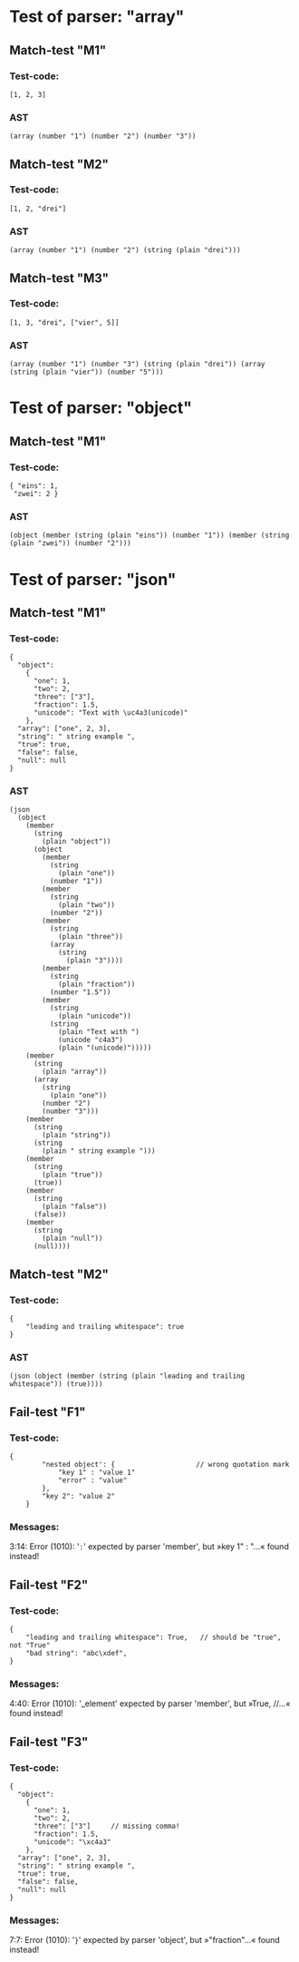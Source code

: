 

Test of parser: "array"
=======================


Match-test "M1"
----------------

### Test-code:

    [1, 2, 3]

### AST

    (array (number "1") (number "2") (number "3"))


Match-test "M2"
----------------

### Test-code:

    [1, 2, "drei"]

### AST

    (array (number "1") (number "2") (string (plain "drei")))


Match-test "M3"
----------------

### Test-code:

    [1, 3, "drei", ["vier", 5]]

### AST

    (array (number "1") (number "3") (string (plain "drei")) (array (string (plain "vier")) (number "5")))


Test of parser: "object"
========================


Match-test "M1"
----------------

### Test-code:

    { "eins": 1,
     "zwei": 2 }

### AST

    (object (member (string (plain "eins")) (number "1")) (member (string (plain "zwei")) (number "2")))


Test of parser: "json"
======================


Match-test "M1"
----------------

### Test-code:

    {
      "object":
        {
          "one": 1,
          "two": 2,
          "three": ["3"],
          "fraction": 1.5,
          "unicode": "Text with \uc4a3(unicode)"
        },
      "array": ["one", 2, 3],
      "string": " string example ",
      "true": true,
      "false": false,
      "null": null
    }

### AST

    (json
      (object
        (member
          (string
            (plain "object"))
          (object
            (member
              (string
                (plain "one"))
              (number "1"))
            (member
              (string
                (plain "two"))
              (number "2"))
            (member
              (string
                (plain "three"))
              (array
                (string
                  (plain "3"))))
            (member
              (string
                (plain "fraction"))
              (number "1.5"))
            (member
              (string
                (plain "unicode"))
              (string
                (plain "Text with ")
                (unicode "c4a3")
                (plain "(unicode)")))))
        (member
          (string
            (plain "array"))
          (array
            (string
              (plain "one"))
            (number "2")
            (number "3")))
        (member
          (string
            (plain "string"))
          (string
            (plain " string example ")))
        (member
          (string
            (plain "true"))
          (true))
        (member
          (string
            (plain "false"))
          (false))
        (member
          (string
            (plain "null"))
          (null))))


Match-test "M2"
----------------

### Test-code:

    
    
    {
        "leading and trailing whitespace": true
    }
    
    

### AST

    (json (object (member (string (plain "leading and trailing whitespace")) (true))))


Fail-test "F1"
---------------

### Test-code:
    {
            "nested object': {                    // wrong quotation mark
                "key 1" : "value 1"
                "error" : "value"
            },
            "key 2": "value 2"
        }

### Messages:

3:14: Error (1010): '`:`' expected by parser 'member', but »key 1" : "...« found instead!


Fail-test "F2"
---------------

### Test-code:
    
    
    {
        "leading and trailing whitespace": True,   // should be "true", not "True"
        "bad string": "abc\xdef",
    }
    
    

### Messages:

4:40: Error (1010): '_element' expected by parser 'member', but »True,   //...« found instead!


Fail-test "F3"
---------------

### Test-code:
    {
      "object":
        {
          "one": 1,
          "two": 2,
          "three": ["3"]     // missing comma!
          "fraction": 1.5,
          "unicode": "\xc4a3"
        },
      "array": ["one", 2, 3],
      "string": " string example ",
      "true": true,
      "false": false,
      "null": null
    }

### Messages:

7:7: Error (1010): '`}`' expected by parser 'object', but »"fraction"...« found instead!